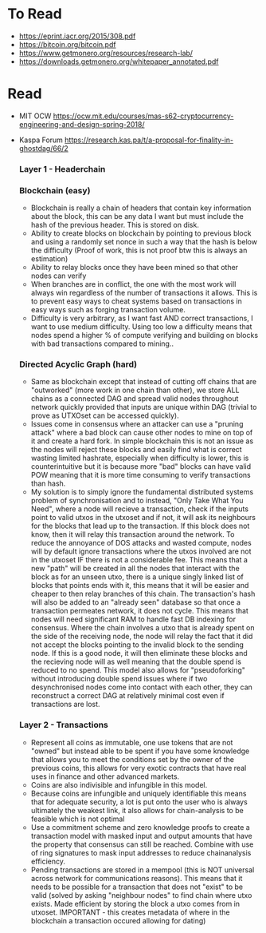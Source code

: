 # To Read
- https://eprint.iacr.org/2015/308.pdf
- https://bitcoin.org/bitcoin.pdf
- https://www.getmonero.org/resources/research-lab/
- https://downloads.getmonero.org/whitepaper_annotated.pdf
# Read
- MIT OCW https://ocw.mit.edu/courses/mas-s62-cryptocurrency-engineering-and-design-spring-2018/
- Kaspa Forum https://research.kas.pa/t/a-proposal-for-finality-in-ghostdag/66/2

   ### Layer 1 - Headerchain
   ### Blockchain (easy)
  - Blockchain is really a chain of headers that contain key information about the block, this can be any data I want but must include the hash of the previous header. This is stored on disk.
   - Ability to create blocks on blockchain by pointing to previous block and using a randomly set nonce in such a way that the hash is below the difficulty (Proof of work, this is not proof btw this is always an estimation)
   - Ability to relay blocks once they have been mined so that other nodes can verify
   - When branches are in conflict, the one with the most work will always win regardless of the number of transactions it allows. This is to prevent easy ways to cheat systems based on transactions in easy ways such as forging transaction volume.
   - Difficulty is very arbitrary, as I want fast AND correct transactions, I want to use medium difficulty. Using too low a difficulty means that nodes spend a higher % of compute verifying and building on blocks with bad transactions compared to mining..
  ### Directed Acyclic Graph (hard)
  - Same as blockchain except that instead of cutting off chains that are "outworked" (more work in one chain than other), we store ALL chains as a connected DAG and spread valid nodes throughout network quickly provided that inputs are unique within DAG (trivial to prove as UTXOset can be accessed quickly).
  - Issues come in consensus where an attacker can use a "pruning attack" where a bad block can cause other nodes to mine on top of it and create a hard fork. In simple blockchain this is not an issue as the nodes will reject these blocks and easily find what is correct wasting limited hashrate, especially when difficulty is lower, this is counterintuitive but it is because more "bad" blocks can have valid POW meaning that it is more time consuming to verify transactions than hash.
  - My solution is to simply ignore the fundamental distributed systems problem of synchronisation and to instead, "Only Take What You Need", where a node will recieve a transaction, check if the inputs point to valid utxos in the utxoset and if not, it will ask its neighbours for the blocks that lead up to the transaction. If this block does not know, then it will relay this transaction around the network. To reduce the annoyance of DOS attacks and wasted compute, nodes will by default ignore transactions where the utxos involved are not in the utxoset IF there is not a considerable fee. This means that a new "path" will be created in all the nodes that interact with the block as for an unseen utxo, there is a unique singly linked list of blocks that points ends with it, this means that it will be easier and cheaper to then relay branches of this chain. The transaction's hash will also be added to an "already seen" database so that once a transaction permeates network, it does not cycle. This means that nodes will need significant RAM to handle fast DB indexing for consensus. Where the chain involves a utxo that is already spent on the side of the receiving node, the node will relay the fact that it did not accept the blocks pointing to the invalid block to the sending node. If this is a good node, it will then eliminate these blocks and the recieving node will as well meaning that the double spend is reduced to no spend. This model also allows for "pseudoforking" without introducing double spend issues where if two desynchronised nodes come into contact with each other, they can reconstruct a correct DAG at relatively minimal cost even if transactions are lost.
     
   ### Layer 2 - Transactions
  - Represent all coins as immutable, one use tokens that are not "owned" but instead able to be spent if you have some knowledge that allows you to meet the conditions set by the owner of the previous coins, this allows for very exotic contracts that have real uses in finance and other advanced markets.
  - Coins are also indivisible and infungible in this model.
  - Because coins are infungible and uniquely identifiable this means that for adequate security, a lot is put onto the user who is always ultimately the weakest link, it also allows for chain-analysis to be feasible which is not optimal
  - Use a commitment scheme and zero knowledge proofs to create a transaction model with masked input and output amounts that have the property that consensus can still be reached. Combine with use of ring signatures to mask input addresses to reduce chainanalysis efficiency.
  - Pending transactions are stored in a mempool (this is NOT universal across network for communications reasons). This means that it needs to be possible for a transaction that does not "exist" to be valid (solved by asking "neighbour nodes" to find chain where utxo exists. Made efficient by storing the block a utxo comes from in utxoset. IMPORTANT - this creates metadata of where in the blockchain a transaction occured allowing for dating)
